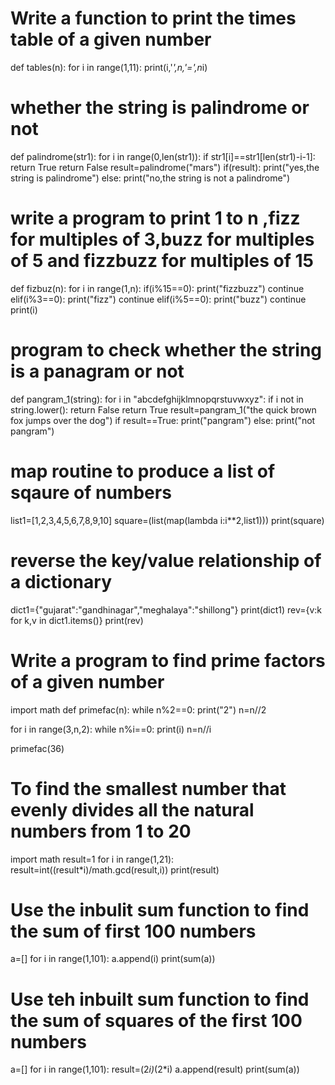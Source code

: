 # Write a function to print the times table of a given number
def tables(n):
    for i in range(1,11):
        print(i,'*',n,'=',n*i)

# whether the string is palindrome or not
def palindrome(str1):
    for i in range(0,len(str1)):
        if str1[i]==str1[len(str1)-i-1]:
            return True
        return False
result=palindrome("mars")
if(result):
   print("yes,the string is palindrome")
else:
    print("no,the string is not a palindrome")


# write a program to print 1 to n ,fizz for multiples of 3,buzz for multiples of 5 and fizzbuzz for multiples of 15
def fizbuz(n):
    for i in range(1,n):
        if(i%15==0):
            print("fizzbuzz")
            continue
        elif(i%3==0):
            print("fizz")
            continue
        elif(i%5==0):
            print("buzz")
            continue
        print(i)

# program to check whether the string is a panagram or not
def pangram_1(string):
    for i in "abcdefghijklmnopqrstuvwxyz":
        if i not in string.lower():
            return False
        return True
result=pangram_1("the quick brown fox jumps over the dog")
if result==True:
    print("pangram")
else:
    print("not pangram")

            
# map routine to produce a list of sqaure of numbers
list1=[1,2,3,4,5,6,7,8,9,10]
square=(list(map(lambda i:i**2,list1)))
print(square)

# reverse the key/value relationship of a dictionary
dict1={"gujarat":"gandhinagar","meghalaya":"shillong"}
print(dict1)
rev={v:k for k,v in dict1.items()}
print(rev)

# Write a program to find prime factors of a given number 
import math
def primefac(n):
    while n%2==0:
        print("2")
        n=n//2
        
   for i in range(3,n,2):
        while n%i==0:
            print(i)
            n=n//i
            
primefac(36)

# To find the smallest number that evenly divides all the natural numbers from 1 to 20 
import math 
result=1
for i in range(1,21):
    result=int((result*i)/math.gcd(result,i))
print(result)

# Use the inbulit sum function to find the sum of first 100 numbers
a=[]
for i in range(1,101):
    a.append(i)
print(sum(a))

# Use teh inbuilt sum function to find the sum of squares of the first 100 numbers
a=[]
for i in range(1,101):
    result=(2*i)*(2*i)
    a.append(result)
print(sum(a))

    



    





